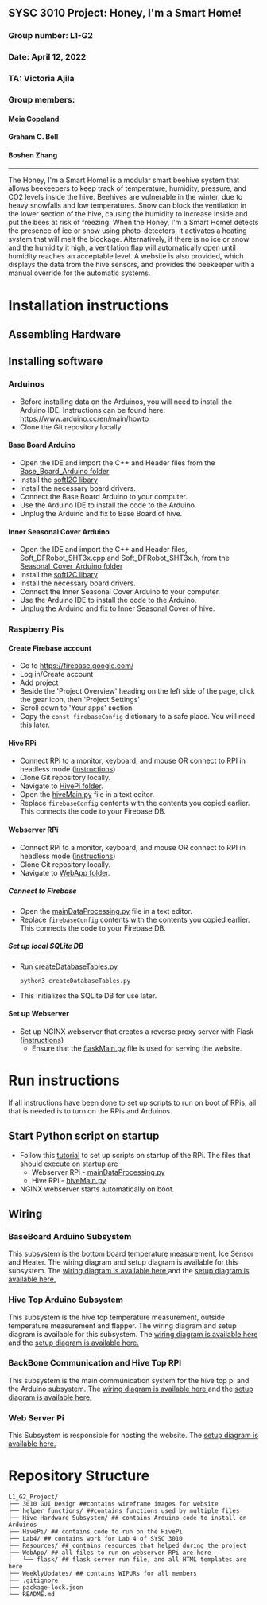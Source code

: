 ## SYSC 3010 Project: Honey, I'm a Smart Home!
### Group number: L1-G2
### Date: April 12, 2022
### TA: Victoria Ajila
### Group members:
#### Meia Copeland
#### Graham C. Bell
#### Boshen Zhang

---

The Honey, I'm a Smart Home! is a modular smart beehive system that allows beekeepers to keep track of temperature, humidity, pressure, and CO2 levels inside the hive. Beehives are vulnerable in the winter, due to heavy snowfalls and low temperatures. Snow can block the ventilation in the lower section of the hive, causing the humidity to increase inside and put the bees at risk of freezing. When the Honey, I'm a Smart Home! detects the presence of ice or snow using photo-detectors, it activates a heating system that will melt the blockage. Alternatively, if there is no ice or snow and the humidity it high, a ventilation flap will automatically open until humidity reaches an acceptable level. A website is also provided, which displays the data from the hive sensors, and provides the beekeeper with a manual override for the automatic systems.

# Installation instructions

## Assembling Hardware

## Installing software

### Arduinos

- Before installing data on the Arduinos, you will need to install the Arduino IDE. Instructions can be found here: https://www.arduino.cc/en/main/howto
- Clone the Git repository locally.

#### Base Board Arduino
- Open the IDE and import the C++ and Header files from the [Base_Board_Arduino folder](/Hive_Hardware_Subsystem/Final_Product_Code/Base_Board_Arduino)
- Install the [softI2C libary](https://www.arduino.cc/reference/en/libraries/softwire/)
- Install the necessary board drivers.
- Connect the Base Board Arduino to your computer.
- Use the Arduino IDE to install the code to the Arduino.
- Unplug the Arduino and fix to Base Board of hive.

#### Inner Seasonal Cover Arduino
- Open the IDE and import the C++ and Header files, Soft_DFRobot_SHT3x.cpp and Soft_DFRobot_SHT3x.h, from the [Seasonal_Cover_Arduino folder](/Hive_Hardware_Subsystem/Final_Product_Code/Seasonal_Cover_Arduino)
- Install the [softI2C libary](https://www.arduino.cc/reference/en/libraries/softwire/)
- Install the necessary board drivers.
- Connect the Inner Seasonal Cover Arduino to your computer.
- Use the Arduino IDE to install the code to the Arduino.
- Unplug the Arduino and fix to Inner Seasonal Cover of hive.

### Raspberry Pis
#### Create Firebase account
- Go to https://firebase.google.com/
- Log in/Create account
- Add project
- Beside the 'Project Overview' heading on the left side of the page, click the gear icon, then 'Project Settings'
- Scroll down to 'Your apps' section.
- Copy the <code>const firebaseConfig</code> dictionary to a safe place. You will need this later.

#### Hive RPi
- Connect RPi to a monitor, keyboard, and mouse OR connect to RPI in headless mode ([instructions](https://pimylifeup.com/headless-raspberry-pi-setup/))
- Clone Git repository locally.
- Navigate to [HivePi folder](/HivePi/).
- Open the [hiveMain.py](/HivePi/hiveMain.py) file in a text editor.
- Replace <code>firebaseConfig</code> contents with the contents you copied earlier. This connects the code to your Firebase DB.

#### Webserver RPi
- Connect RPi to a monitor, keyboard, and mouse OR connect to RPI in headless mode ([instructions](https://pimylifeup.com/headless-raspberry-pi-setup/))
- Clone Git repository locally.
- Navigate to [WebApp folder](/WebApp/).

##### Connect to Firebase
- Open the [mainDataProcessing.py](/WebApp/mainDataProcessing.py) file in a text editor.
- Replace <code>firebaseConfig</code> contents with the contents you copied earlier. This connects the code to your Firebase DB.

##### Set up local SQLite DB
- Run [createDatabaseTables.py](/WebApp/createDatabaseTables.py)
	<p><code>python3 createDatabaseTables.py</code></p>
- This initializes the SQLite DB for use later.

#### Set up Webserver
- Set up NGINX webserver that creates a reverse proxy server with Flask ([instructions](https://www.raspberrypi-spy.co.uk/2018/12/running-flask-under-nginx-raspberry-pi/))
	- Ensure that the [flaskMain.py](/WebApp/flask/flaskMain.py) file is used for serving the website.

# Run instructions

If all instructions have been done to set up scripts to run on boot of RPis, all that is needed is to turn on the RPis and Arduinos.

## Start Python script on startup
- Follow this [tutorial](https://www.instructables.com/Raspberry-Pi-Launch-Python-script-on-startup/) to set up scripts on startup of the RPi. The files that should execute on startup are
	- Webserver RPi - [mainDataProcessing.py](/WebApp/mainDataProcessing.py)
	- Hive RPi - [hiveMain.py](/HivePi/hiveMain.py)
- NGINX webserver starts automatically on boot.

## Wiring

### BaseBoard Arduino Subsystem

This subsystem is the bottom board temperature measurement, Ice Sensor and Heater. The wiring diagram and setup diagram is available for this subsystem. 
The [wiring diagram is available here ](https://github.com/bienemeia/L1_G2_Project/blob/main/Wiring%20Diagrams/Arduino%202%20System_Skeam.png) and the 
[setup diagram is available here.](https://github.com/bienemeia/L1_G2_Project/blob/main/Wiring%20Diagrams/Arduino%202%20System.png)
 
### Hive Top Arduino Subsystem

This subsystem is the hive top temperature measurement, outside temperature measurement and flapper. The wiring diagram and setup diagram is available for this subsystem. 
The [wiring diagram is available here ](https://github.com/bienemeia/L1_G2_Project/blob/main/Wiring%20Diagrams/Arduino%201%20System_schem.png) and the 
[setup diagram is available here.](https://github.com/bienemeia/L1_G2_Project/blob/main/Wiring%20Diagrams/Arduino%201%20System.png)

### BackBone Communication and Hive Top RPI 
This subsystem is the main communication system for the hive top pi and the Arduino subsystem. 
The [wiring diagram is available here ](https://github.com/bienemeia/L1_G2_Project/blob/main/Wiring%20Diagrams/Seasonal%20Innercove%20and%20BaseBoard%20Communication%20system_schem.png) and the [setup diagram is available here.](https://github.com/bienemeia/L1_G2_Project/blob/main/Wiring%20Diagrams/Seasonal%20Innercove%20and%20BaseBoard%20Communication%20system..png)

### Web Server Pi
This Subsystem is responsible for hosting the website. The [setup diagram is available here.](https://github.com/bienemeia/L1_G2_Project/blob/main/Wiring%20Diagrams/Raspberry%20Pi%201.png)

	

# Repository Structure
```
L1_G2_Project/
├── 3010 GUI Design ##contains wireframe images for website
├── helper_functions/ ##contains functions used by multiple files
├── Hive Hardware Subsystem/ ## contains Arduino code to install on Arduinos
├── HivePi/ ## contains code to run on the HivePi
├── Lab4/ ## contains work for Lab 4 of SYSC 3010
├── Resources/ ## contains resources that helped during the project
├── WebApp/ ## all files to run on webserver RPi are here
│   └── flask/ ## flask server run file, and all HTML templates are here
├── WeeklyUpdates/ ## contains WIPURs for all members
├── .gitignore
├── package-lock.json
└── README.md
```
